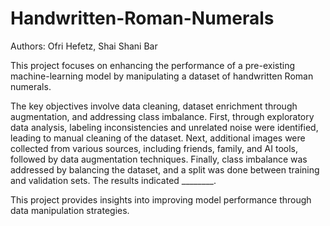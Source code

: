 # Handwritten-Roman-Numerals

Authors: Ofri Hefetz, Shai Shani Bar

This project focuses on enhancing the performance of a pre-existing machine-learning model by manipulating a dataset of handwritten Roman numerals.

The key objectives involve data cleaning, dataset enrichment through augmentation, and addressing class imbalance. 
First, through exploratory data analysis, labeling inconsistencies and unrelated noise were identified, leading to manual cleaning of the dataset. 
Next, additional images were collected from various sources, including friends, family, and AI tools, followed by data augmentation techniques. 
Finally, class imbalance was addressed by balancing the dataset, and a split was done between training and validation sets. 
The results indicated ________. 

This project provides insights into improving model performance through data manipulation strategies.
